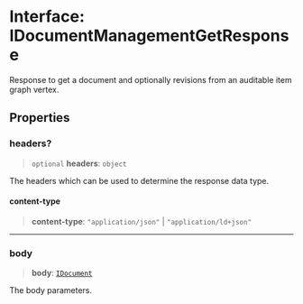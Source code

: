 # Interface: IDocumentManagementGetResponse

Response to get a document and optionally revisions from an auditable item graph vertex.

## Properties

### headers?

> `optional` **headers**: `object`

The headers which can be used to determine the response data type.

#### content-type

> **content-type**: `"application/json"` \| `"application/ld+json"`

***

### body

> **body**: [`IDocument`](IDocument.md)

The body parameters.
